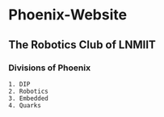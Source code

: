 # Phoenix-Website
## The Robotics Club of LNMIIT
### Divisions of Phoenix
    1. DIP
    2. Robotics
    3. Embedded
    4. Quarks
